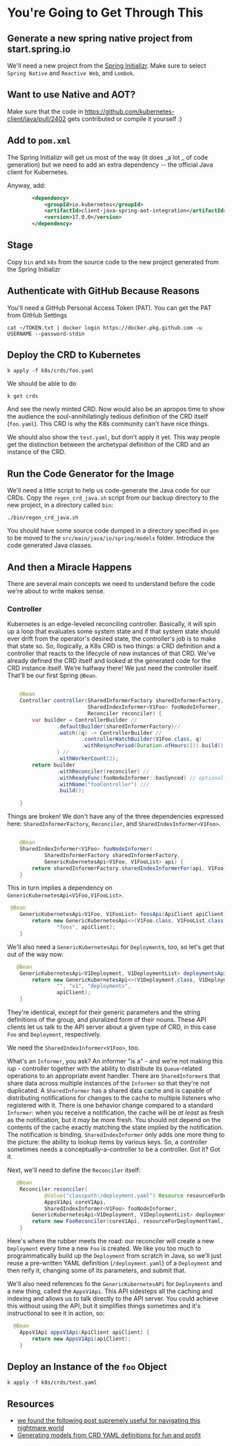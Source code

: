 # You're Going to Get Through This



## Generate a new spring native project from start.spring.io

We'll need a new project from the [Spring Initializr](https://start.spring.io). Make sure to select `Spring Native` and `Reactive Web`, and `Lombok`.

## Want to use Native and AOT? 

Make sure that the code in https://github.com/kubernetes-client/java/pull/2402 gets contributed or compile it yourself :) 

## Add to `pom.xml`

The Spring Initializr will get us most of the way (it does _a lot _ of code generation) but we need to add an extra dependency -- the official Java client for Kubernetes.

Anyway, add:

```xml
        <dependency>
            <groupId>io.kubernetes</groupId>
            <artifactId>client-java-spring-aot-integration</artifactId>
            <version>17.0.0</version>
        </dependency>
```

## Stage

Copy `bin` and `k8s` from the source code to the new project generated from the Spring Initializr

## Authenticate with GitHub Because Reasons

You'll need a GitHub Personal Access Token (PAT). You can get the PAT from GitHub Settings 

```shell
cat ~/TOKEN.txt | docker login https://docker.pkg.github.com -u USERNAME --password-stdin 
```

## Deploy the CRD to Kubernetes 

```shell
k apply -f k8s/crds/foo.yaml
```

We should be able to do 


```shell
k get crds
```

And see the newly minted CRD. Now would also be an apropos time to show the audience the soul-annihilatingly tedious definition of the CRD itself (`foo.yaml`). This CRD is why the K8s community can't have nice things.

We should also show the `test.yaml`, but don't apply it yet. This way people get the distinction between the archetypal definition of the CRD and an instance of the CRD. 

## Run the Code Generator for the Image

We'll need a little script to help us code-generate the Java code for our CRDs. Copy the `regen_crd_java.sh` script from our backup directory to the new project, in a directory called `bin`:

```shell 
./bin/regen_crd_java.sh
```

You should have some source code dumped in a directory specified in `gen` to be moved to the `src/main/java/io/spring/models` folder. Introduce the code generated Java classes. 

## And then a Miracle Happens 

There are several main concepts we need to understand before the code we're about to write makes sense. 


### Controller

Kubernetes is an edge-leveled reconciling controller. Basically, it will spin up a loop that evaluates some system state and if that system state should ever drift from the operator's desired state, the controller's job is to make that state so. So, llogically, a K8s CRD is two things: a CRD definition and a controller that reacts to the lifecycle of new instances of that CRD. We've already defined the CRD itself and looked at the generated code for the CRD instance itself. We're halfway there! We just need the controller itself. That'll be our first Spring `@Bean`.

```java

    @Bean
    Controller controller(SharedInformerFactory sharedInformerFactory,
                          SharedIndexInformer<V1Foo> fooNodeInformer,
                          Reconciler reconciler) {
        var builder = ControllerBuilder //
                .defaultBuilder(sharedInformerFactory)//
                .watch((q) -> ControllerBuilder //
                        .controllerWatchBuilder(V1Foo.class, q)
                        .withResyncPeriod(Duration.ofHours(1)).build() //
                ) //
                .withWorkerCount(2);
        return builder
                .withReconciler(reconciler) //
                .withReadyFunc(fooNodeInformer::hasSynced) // optional: only start once the index is synced
                .withName("fooController") ///
                .build();

    }
```

Things are broken! We don't have any of the three dependencies expressed here: `SharedInformerFactory`, `Reconciler`, and `SharedIndexInformer<V1Foo>`. 

```java

    @Bean
    SharedIndexInformer<V1Foo> fooNodeInformer(
            SharedInformerFactory sharedInformerFactory,
            GenericKubernetesApi<V1Foo, V1FooList> api) {
        return sharedInformerFactory.sharedIndexInformerFor(api, V1Foo.class, 0);
    }

```

This in turn implies a dependency on `GenericKubernetesApi<V1Foo,V1FooList>`. 

```java 
 @Bean
    GenericKubernetesApi<V1Foo, V1FooList> foosApi(ApiClient apiClient) {
        return new GenericKubernetesApi<>(V1Foo.class, V1FooList.class, "spring.io", "v1",
                "foos", apiClient);
    }
```

We'll also need a `GenericKubernetesApi` for `Deployment`s, too, so let's get that out of the way now: 


```java 
   @Bean
    GenericKubernetesApi<V1Deployment, V1DeploymentList> deploymentsApi(ApiClient apiClient) {
        return new GenericKubernetesApi<>(V1Deployment.class, V1DeploymentList.class,
                "", "v1", "deployments",
                apiClient);
    }

```

They're identical, except for their generic parameters and the string definitions of the group, and pluralized form of their nouns. These API clients let us talk to the API server about a given type of CRD, in this case `Foo` and `Deployment`, respectively. 

We need the `SharedIndexInformer<V1Foo>`, too. 

What's an `Informer`, you ask? An informer "is a" - and we're not making this iup - controller together with the ability to distribute its `Queue`-related operations to an appropriate event handler.  There are `SharedInformer`s that share data across multiple instances of the `Informer` so that they're not duplicated. A `SharedInformer` has a shared data cache and is capable of distributing notifications for changes to the cache to multiple listeners who registered with it. There is one behavior change compared to a standard `Informer`: when you receive a notification, the cache will be _at least_ as fresh as the notification, but it _may_ be more fresh. You should not depend on the contents of the cache exactly matching the state implied by the notification. The notification is binding. `SharedIndexInformer` only adds one more thing to the picture: the ability to lookup items by various keys. So, a controller sometimes needs a conceptually-a-controller to be a controller. Got it? Got it. 

Next, we'll need to define the `Reconciler` itself: 

```java
   @Bean
    Reconciler reconciler(
            @Value("classpath:/deployment.yaml") Resource resourceForDeploymentYaml,
            AppsV1Api coreV1Api,
            SharedIndexInformer<V1Foo> fooNodeInformer,
        GenericKubernetesApi<V1Deployment, V1DeploymentList> deploymentApi) {
        return new FooReconciler(coreV1Api, resourceForDeploymentYaml, fooNodeInformer, deploymentApi);
    }
```

Here's where the rubber meets the road: our reconciler will create a new `Deployment` every time a new `Foo` is created. We like you too much to programmatically build up the `Deployment` from scratch in Java, so we'll just reuse a pre-written YAML definition (`/deployment.yaml`) of a `Deployment` and then reify it, changing some of its parameters, and submit that. 

We'll also need references fo the `GenericKubernetesAPi` for `Deployments` and a new thing, called the `AppsV1Api`. This API sidesteps all the caching and indexing and allows us to talk directly to the API server. You could achieve this without using the API, but it simplifies things sometimes and it's instructional to see it in action, so: 

```java
  @Bean
    AppsV1Api appsV1Api(ApiClient apiClient) {
        return new AppsV1Api(apiClient);
    }
```


## Deploy an Instance of the `foo` Object

```shell
k apply -f k8s/crds/test.yaml
```




## Resources 
- [we found the following post supremely useful for navigating this nightmare world](https://lairdnelson.wordpress.com/2018/01/07/understanding-kubernetes-tools-cache-package-part-3/)
- [Generating models from CRD YAML definitions for fun and profit](https://github.com/kubernetes-client/java/blob/master/docs/generate-model-from-third-party-resources.md)

